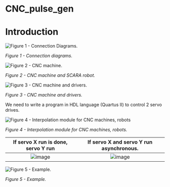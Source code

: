 ﻿# CNC_pulse_gen
# Introduction

![Figure 1 - Connection Diagrams.](https://github.com/Hoai-Baoo/CNC_pulse_gen/assets/93426264/7301d840-8e6f-4dcb-8b55-49f37969f4c9)

*Figure 1 - Connection diagrams.*

![Figure 2 - CNC machine.](https://github.com/Hoai-Baoo/CNC_pulse_gen/assets/93426264/973ad7ab-f3f3-40ef-a816-386f83da9004)

*Figure 2 - CNC machine and SCARA robot.*

![Figure 3 - CNC machine and drivers.](https://github.com/Hoai-Baoo/CNC_pulse_gen/assets/93426264/dd84696a-cda4-49bd-885a-9b5ce7481c4b)

*Figure 3 - CNC machine and drivers.*



We need to write a program in HDL language (Quartus II) to control 2 servo drives. 

![Figure 4 - Interpolation module for CNC machines, robots](https://github.com/Hoai-Baoo/CNC_pulse_gen/assets/93426264/726ad829-24b8-467e-87e1-b60dcb43a396)

*Figure 4 - Interpolation module for CNC machines, robots.*



| If servo X run is done,  servo Y run       | If servo X and servo Y run asynchronous.  |
|:----------:|:---------:|
| ![image](https://github.com/Hoai-Baoo/CNC_pulse_gen/assets/93426264/dede54b7-db6c-4d41-8d06-39d56c68393b) | ![image](https://github.com/Hoai-Baoo/CNC_pulse_gen/assets/93426264/6c8cf6f5-33be-461f-922b-ea7dffb0463f)        | 

![*Figure 5 - Example.*](https://github.com/Hoai-Baoo/CNC_pulse_gen/assets/93426264/1f7fccc0-dff7-4955-a877-b8c7fd686f30)

*Figure 5 - Example.*
